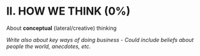# II. HOW WE THINK \(0%\)

About **conceptual** \(lateral/creative\) thinking 

_Write also about key ways of doing business - Could include beliefs about people the world, anecdotes, etc._







